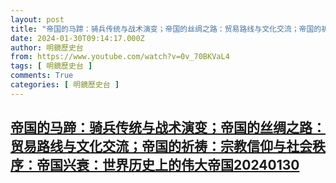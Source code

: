 ```yaml
---
layout: post
title: "帝国的马蹄：骑兵传统与战术演变；帝国的丝绸之路：贸易路线与文化交流；帝国的祈祷：宗教信仰与社会秩序：帝国兴衰：世界历史上的伟大帝国20240130"
date: 2024-01-30T09:14:17.000Z
author: 明鏡歷史台
from: https://www.youtube.com/watch?v=0v_70BKVaL4
tags: [ 明鏡歷史台 ]
comments: True
categories: [ 明鏡歷史台 ]
---
```

<!--1706606057000-->
[帝国的马蹄：骑兵传统与战术演变；帝国的丝绸之路：贸易路线与文化交流；帝国的祈祷：宗教信仰与社会秩序：帝国兴衰：世界历史上的伟大帝国20240130](https://www.youtube.com/watch?v=0v_70BKVaL4)
------

<div>

</div>

